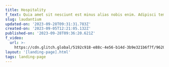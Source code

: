 ```yaml
---
title: Hospitality
f_text: Quia amet sit nesciunt est minus alias nobis enim. Adipisci tempora dese
slug: laudantium
updated-on: '2023-09-28T09:31:31.783Z'
created-on: '2023-09-05T12:21:05.132Z'
published-on: '2023-09-28T09:36:20.621Z'
f_video:
  url: >-
    https://cdn.glitch.global/5192c918-e88c-4e56-b14d-3b9e321b6f7f/9620557f2d60674c63eaded0cac55d7a%20(1).mp4?v=1693915987523
layout: '[landing-page].html'
tags: landing-page
---
```



